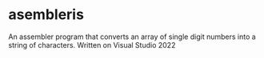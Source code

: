 # asembleris
 An assembler program that converts an array of single digit numbers into a string of characters. Written on Visual Studio 2022
